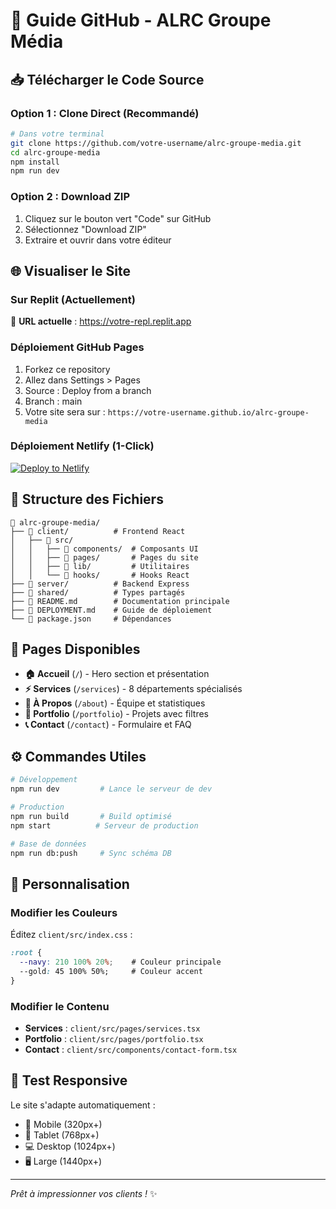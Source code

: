 # 🚀 Guide GitHub - ALRC Groupe Média

## 📥 Télécharger le Code Source

### Option 1 : Clone Direct (Recommandé)
```bash
# Dans votre terminal
git clone https://github.com/votre-username/alrc-groupe-media.git
cd alrc-groupe-media
npm install
npm run dev
```

### Option 2 : Download ZIP
1. Cliquez sur le bouton vert "Code" sur GitHub
2. Sélectionnez "Download ZIP"
3. Extraire et ouvrir dans votre éditeur

## 🌐 Visualiser le Site

### Sur Replit (Actuellement)
🔗 **URL actuelle** : https://votre-repl.replit.app

### Déploiement GitHub Pages
1. Forkez ce repository
2. Allez dans Settings > Pages
3. Source : Deploy from a branch
4. Branch : main
5. Votre site sera sur : `https://votre-username.github.io/alrc-groupe-media`

### Déploiement Netlify (1-Click)
[![Deploy to Netlify](https://www.netlify.com/img/deploy/button.svg)](https://app.netlify.com/start/deploy?repository=https://github.com/votre-username/alrc-groupe-media)

## 🎯 Structure des Fichiers

```
📁 alrc-groupe-media/
├── 📁 client/          # Frontend React
│   ├── 📁 src/
│   │   ├── 📁 components/  # Composants UI
│   │   ├── 📁 pages/       # Pages du site
│   │   ├── 📁 lib/         # Utilitaires
│   │   └── 📁 hooks/       # Hooks React
├── 📁 server/          # Backend Express
├── 📁 shared/          # Types partagés
├── 📄 README.md        # Documentation principale
├── 📄 DEPLOYMENT.md    # Guide de déploiement
└── 📄 package.json     # Dépendances
```

## 🎨 Pages Disponibles

- **🏠 Accueil** (`/`) - Hero section et présentation
- **⚡ Services** (`/services`) - 8 départements spécialisés  
- **👥 À Propos** (`/about`) - Équipe et statistiques
- **💼 Portfolio** (`/portfolio`) - Projets avec filtres
- **📞 Contact** (`/contact`) - Formulaire et FAQ

## ⚙️ Commandes Utiles

```bash
# Développement
npm run dev         # Lance le serveur de dev

# Production
npm run build       # Build optimisé
npm start          # Serveur de production

# Base de données
npm run db:push     # Sync schéma DB
```

## 🔧 Personnalisation

### Modifier les Couleurs
Éditez `client/src/index.css` :
```css
:root {
  --navy: 210 100% 20%;    # Couleur principale
  --gold: 45 100% 50%;     # Couleur accent
}
```

### Modifier le Contenu
- **Services** : `client/src/pages/services.tsx`
- **Portfolio** : `client/src/pages/portfolio.tsx`
- **Contact** : `client/src/components/contact-form.tsx`

## 📱 Test Responsive

Le site s'adapte automatiquement :
- 📱 Mobile (320px+)
- 📱 Tablet (768px+) 
- 💻 Desktop (1024px+)
- 🖥️ Large (1440px+)

---

*Prêt à impressionner vos clients !* ✨